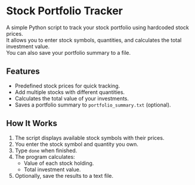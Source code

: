 #  Stock Portfolio Tracker

A simple Python script to track your stock portfolio using hardcoded stock prices.  
It allows you to enter stock symbols, quantities, and calculates the total investment value.  
You can also save your portfolio summary to a file.


## Features
- Predefined stock prices for quick tracking.
- Add multiple stocks with different quantities.
- Calculates the total value of your investments.
- Saves a portfolio summary to `portfolio_summary.txt` (optional).


##  How It Works
1. The script displays available stock symbols with their prices.
2. You enter the stock symbol and quantity you own.
3. Type `done` when finished.
4. The program calculates:
   - Value of each stock holding.
   - Total investment value.
5. Optionally, save the results to a text file.



